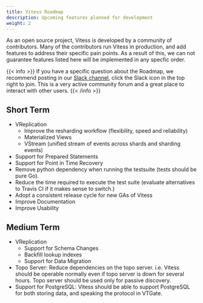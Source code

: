 ```yaml
---
title: Vitess Roadmap
description: Upcoming features planned for development
weight: 2
---
```


As an open source project, Vitess is developed by a community of contributors. Many of the contributors run Vitess in production, and add features to address their specific pain points. As a result of this, we can not guarantee features listed here will be implemented in any specfic order.

{{< info >}}
If you have a specific question about the Roadmap, we recommend posting in our [Slack channel](https://vitess.slack.com), click the Slack icon in the top right to join. This is a very active community forum and a great place to interact with other users.
{{< /info >}}

## Short Term

- VReplication
  - Improve the resharding workflow (flexibility, speed and reliability)
  - Materialized Views
  - VStream (unified stream of events across shards and sharding events)
- Support for Prepared Statements
- Support for Point in Time Recovery
- Remove python dependency when running the testsuite (tests should be pure Go).
- Reduce the time required to execute the test suite (evaluate alternatives to Travis CI if it makes sense to switch.)
- Adopt a consistent release cycle for new GAs of Vitess
- Improve Documentation
- Improve Usability

## Medium Term

- VReplication
  - Support for Schema Changes
  - Backfill lookup indexes
  - Support for Data Migration
- Topo Server: Reduce dependencies on the topo server. i.e. Vitess should be operable normally even if topo server is down for several hours. Topo server should be used only for passive discovery.
- Support for PostgreSQL: Vitess should be able to support PostgreSQL for both storing data, and speaking the protocol in VTGate.